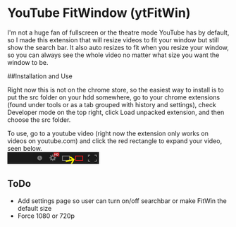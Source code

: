 YouTube FitWindow (ytFitWin)
========

I'm not a huge fan of fullscreen or the theatre mode YouTube has by default, so I made this extension that will resize videos to fit your window but still show the search bar.  It also auto resizes to fit when you resize your window, so you can always see the whole video no matter what size you want the window to be.

##Installation and Use

Right now this is not on the chrome store, so the easiest way to install is to put the src folder on your hdd somewhere, go to your chrome extensions (found under tools or as a tab grouped with history and settings), check Developer mode on the top right, click Load unpacked extension, and then choose the src folder.

To use, go to a youtube video (right now the extension only works on videos on youtube.com) and click the red rectangle to expand your video, seen below.<br>
<img src="media/buttonLocation.png">

## ToDo

- Add settings page so user can turn on/off searchbar or make FitWin the default size
- Force 1080 or 720p
